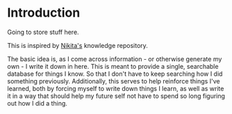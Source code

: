 # Introduction

Going to store stuff here.

This is inspired by [Nikita's](https://wiki.nikitavoloboev.xyz) knowledge repository.

The basic idea is, as I come across information - or otherwise generate my own - I write it down in here. This is meant to provide a single, searchable database for things I know. So that I don't have to keep searching how I did something previously. Additionally, this serves to help reinforce things I've learned, both by forcing myself to write down things I learn, as well as write it in a way that should help my future self not have to spend so long figuring out how I did a thing.
